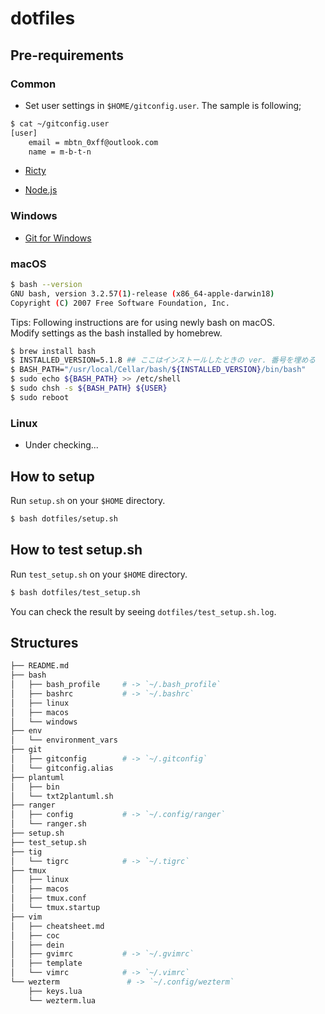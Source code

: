 # dotfiles

## Pre-requirements

### Common

* Set user settings in `$HOME/gitconfig.user`. The sample is following;

```sh
$ cat ~/gitconfig.user
[user]
	email = mbtn_0xff@outlook.com
	name = m-b-t-n
```

* [Ricty](https://rictyfonts.github.io/)

* [Node.js](https://nodejs.org/en/)

### Windows

* [Git for Windows](https://git-scm.com/download/win)

### macOS

```sh
$ bash --version
GNU bash, version 3.2.57(1)-release (x86_64-apple-darwin18)
Copyright (C) 2007 Free Software Foundation, Inc.
```

Tips:
Following instructions are for using newly bash on macOS.  
Modify settings as the bash installed by homebrew.

```sh
$ brew install bash
$ INSTALLED_VERSION=5.1.8 ## ここはインストールしたときの ver. 番号を埋める
$ BASH_PATH="/usr/local/Cellar/bash/${INSTALLED_VERSION}/bin/bash"
$ sudo echo ${BASH_PATH} >> /etc/shell
$ sudo chsh -s ${BASH_PATH} ${USER}
$ sudo reboot
```

### Linux

* Under checking...

## How to setup

Run `setup.sh` on your `$HOME` directory.

```sh
$ bash dotfiles/setup.sh
```

## How to test setup.sh

Run `test_setup.sh` on your `$HOME` directory.

```sh
$ bash dotfiles/test_setup.sh
```

You can check the result by seeing `dotfiles/test_setup.sh.log`.

## Structures

```sh
├── README.md
├── bash
│   ├── bash_profile     # -> `~/.bash_profile`
│   ├── bashrc           # -> `~/.bashrc`
│   ├── linux
│   ├── macos
│   └── windows
├── env
│   └── environment_vars
├── git
│   ├── gitconfig        # -> `~/.gitconfig`
│   └── gitconfig.alias
├── plantuml
│   ├── bin
│   └── txt2plantuml.sh
├── ranger
│   ├── config           # -> `~/.config/ranger`
│   └── ranger.sh
├── setup.sh
├── test_setup.sh
├── tig
│   └── tigrc            # -> `~/.tigrc`
├── tmux
│   ├── linux
│   ├── macos
│   ├── tmux.conf
│   └── tmux.startup
├── vim
│   ├── cheatsheet.md
│   ├── coc
│   ├── dein
│   ├── gvimrc           # -> `~/.gvimrc`
│   ├── template
│   └── vimrc            # -> `~/.vimrc`
└── wezterm               # -> `~/.config/wezterm`
    ├── keys.lua
    └── wezterm.lua
```

